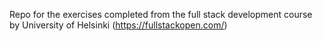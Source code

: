 Repo for the exercises completed from the full stack development course by University of Helsinki (https://fullstackopen.com/)

